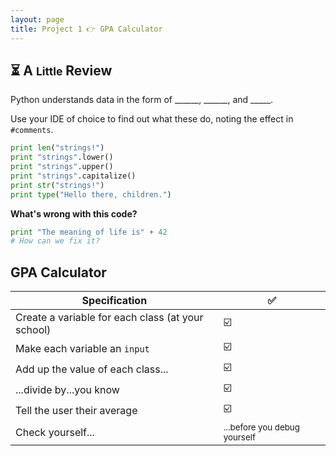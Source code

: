 ```yaml
---
layout: page
title: Project 1 👉 GPA Calculator
---
```


## ⏳ A <small>Little</small> Review
Python understands data in the form of ______, ______, and _____.

Use your IDE of choice to find out what these do, noting the effect in `#comments`.

```python
print len("strings!")
print "strings".lower()
print "strings".upper()
print "strings".capitalize()
print str("strings!")
print type("Hello there, children.")
```

**What's wrong with this code?**

```python
print "The meaning of life is" + 42
# How can we fix it?
```

## GPA Calculator

| Specification                                     | ✅                            |
|---------------------------------------------------|------------------------------|
| Create a variable for each class (at your school) | ☑️                            |
| Make each variable an `input`                     | ☑️                            |
| Add up the value of each class...                 | ☑️                            |
| ...divide by...you know                           | ☑️                            |
| Tell the user their average                       | ☑️                            |
| Check yourself...                                 | <small>...before you debug yourself </small>|
